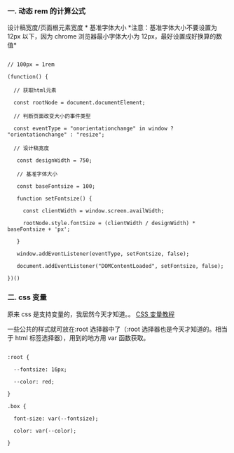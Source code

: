 ### 一. 动态 rem 的计算公式

设计稿宽度/页面根元素宽度 * 基准字体大小
*注意：基准字体大小不要设置为 12px 以下，因为 chrome 浏览器最小字体大小为 12px，最好设置成好换算的数值\*

```

// 100px = 1rem

(function() {

  // 获取html元素

  const rootNode = document.documentElement;

  // 判断页面改变大小的事件类型

  const eventType = "onorientationchange" in window ? "orientationchange" : "resize";

  // 设计稿宽度

   const designWidth = 750;

   // 基准字体大小

   const baseFontsize = 100;

   function setFontsize() {

     const clientWidth = window.screen.availWidth;

     rootNode.style.fontSize = (clientWidth / designWidth) * baseFontsize + 'px';

   }

   window.addEventListener(eventType, setFontsize, false);

   document.addEventListener("DOMContentLoaded", setFontsize, false);

})()

```

### 二. css 变量

原来 css 是支持变量的，我居然今天才知道。。
[CSS 变量教程](http://www.ruanyifeng.com/blog/2017/05/css-variables.html)

一些公共的样式就可放在:root 选择器中了（:root 选择器也是今天才知道的。相当于 html 标签选择器），用到的地方用 var 函数获取。

```

:root {

  --fontsize: 16px;

  --color: red;

}

.box {

  font-size: var(--fontsize);

  color: var(--color);

}

```
